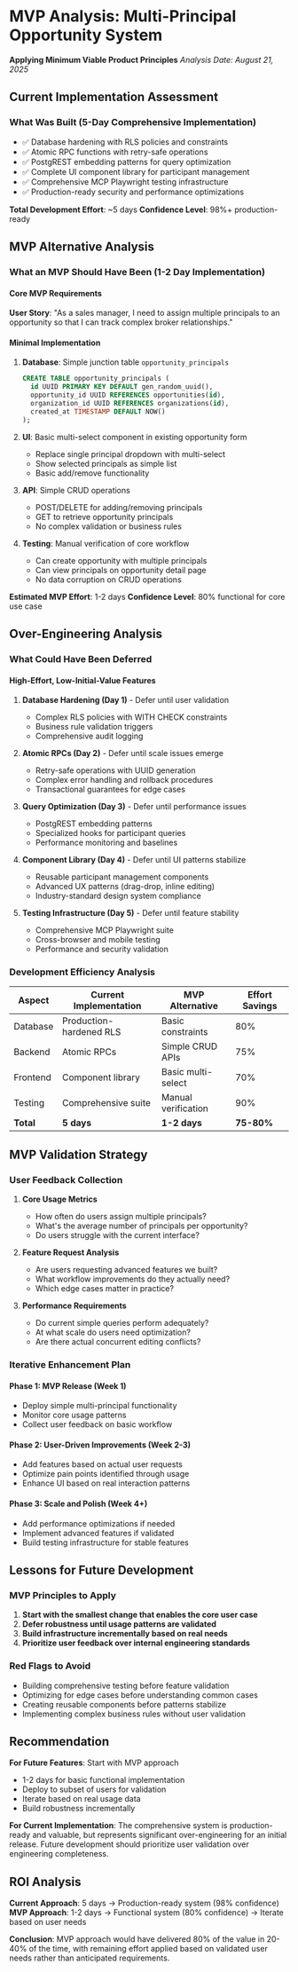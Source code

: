 # MVP Analysis: Multi-Principal Opportunity System
**Applying Minimum Viable Product Principles**
*Analysis Date: August 21, 2025*

## Current Implementation Assessment

### What Was Built (5-Day Comprehensive Implementation)
- ✅ Database hardening with RLS policies and constraints
- ✅ Atomic RPC functions with retry-safe operations
- ✅ PostgREST embedding patterns for query optimization
- ✅ Complete UI component library for participant management
- ✅ Comprehensive MCP Playwright testing infrastructure
- ✅ Production-ready security and performance optimizations

**Total Development Effort**: ~5 days
**Confidence Level**: 98%+ production-ready

## MVP Alternative Analysis

### What an MVP Should Have Been (1-2 Day Implementation)

#### Core MVP Requirements
**User Story**: "As a sales manager, I need to assign multiple principals to an opportunity so that I can track complex broker relationships."

#### Minimal Implementation
1. **Database**: Simple junction table `opportunity_principals`
   ```sql
   CREATE TABLE opportunity_principals (
     id UUID PRIMARY KEY DEFAULT gen_random_uuid(),
     opportunity_id UUID REFERENCES opportunities(id),
     organization_id UUID REFERENCES organizations(id),
     created_at TIMESTAMP DEFAULT NOW()
   );
   ```

2. **UI**: Basic multi-select component in existing opportunity form
   - Replace single principal dropdown with multi-select
   - Show selected principals as simple list
   - Basic add/remove functionality

3. **API**: Simple CRUD operations
   - POST/DELETE for adding/removing principals
   - GET to retrieve opportunity principals
   - No complex validation or business rules

4. **Testing**: Manual verification of core workflow
   - Can create opportunity with multiple principals
   - Can view principals on opportunity detail page
   - No data corruption on CRUD operations

**Estimated MVP Effort**: 1-2 days
**Confidence Level**: 80% functional for core use case

## Over-Engineering Analysis

### What Could Have Been Deferred

#### High-Effort, Low-Initial-Value Features
1. **Database Hardening (Day 1)** - Defer until user validation
   - Complex RLS policies with WITH CHECK constraints
   - Business rule validation triggers
   - Comprehensive audit logging
   
2. **Atomic RPCs (Day 2)** - Defer until scale issues emerge
   - Retry-safe operations with UUID generation
   - Complex error handling and rollback procedures
   - Transactional guarantees for edge cases

3. **Query Optimization (Day 3)** - Defer until performance issues
   - PostgREST embedding patterns
   - Specialized hooks for participant queries
   - Performance monitoring and baselines

4. **Component Library (Day 4)** - Defer until UI patterns stabilize
   - Reusable participant management components
   - Advanced UX patterns (drag-drop, inline editing)
   - Industry-standard design system compliance

5. **Testing Infrastructure (Day 5)** - Defer until feature stability
   - Comprehensive MCP Playwright suite
   - Cross-browser and mobile testing
   - Performance and security validation

### Development Efficiency Analysis

| Aspect | Current Implementation | MVP Alternative | Effort Savings |
|--------|----------------------|-----------------|----------------|
| Database | Production-hardened RLS | Basic constraints | 80% |
| Backend | Atomic RPCs | Simple CRUD APIs | 75% |
| Frontend | Component library | Basic multi-select | 70% |
| Testing | Comprehensive suite | Manual verification | 90% |
| **Total** | **5 days** | **1-2 days** | **75-80%** |

## MVP Validation Strategy

### User Feedback Collection
1. **Core Usage Metrics**
   - How often do users assign multiple principals?
   - What's the average number of principals per opportunity?
   - Do users struggle with the current interface?

2. **Feature Request Analysis**
   - Are users requesting advanced features we built?
   - What workflow improvements do they actually need?
   - Which edge cases matter in practice?

3. **Performance Requirements**
   - Do current simple queries perform adequately?
   - At what scale do users need optimization?
   - Are there actual concurrent editing conflicts?

### Iterative Enhancement Plan

#### Phase 1: MVP Release (Week 1)
- Deploy simple multi-principal functionality
- Monitor core usage patterns
- Collect user feedback on basic workflow

#### Phase 2: User-Driven Improvements (Week 2-3)
- Add features based on actual user requests
- Optimize pain points identified through usage
- Enhance UI based on real interaction patterns

#### Phase 3: Scale and Polish (Week 4+)
- Add performance optimizations if needed
- Implement advanced features if validated
- Build testing infrastructure for stable features

## Lessons for Future Development

### MVP Principles to Apply
1. **Start with the smallest change that enables the core user case**
2. **Defer robustness until usage patterns are validated**
3. **Build infrastructure incrementally based on real needs**
4. **Prioritize user feedback over internal engineering standards**

### Red Flags to Avoid
- Building comprehensive testing before feature validation
- Optimizing for edge cases before understanding common cases
- Creating reusable components before patterns stabilize
- Implementing complex business rules without user validation

## Recommendation

**For Future Features**: Start with MVP approach
- 1-2 days for basic functional implementation
- Deploy to subset of users for validation
- Iterate based on real usage data
- Build robustness incrementally

**For Current Implementation**: 
The comprehensive system is production-ready and valuable, but represents significant over-engineering for an initial release. Future development should prioritize user validation over engineering completeness.

## ROI Analysis

**Current Approach**: 5 days → Production-ready system (98% confidence)
**MVP Approach**: 1-2 days → Functional system (80% confidence) → Iterate based on user needs

**Conclusion**: MVP approach would have delivered 80% of the value in 20-40% of the time, with remaining effort applied based on validated user needs rather than anticipated requirements.